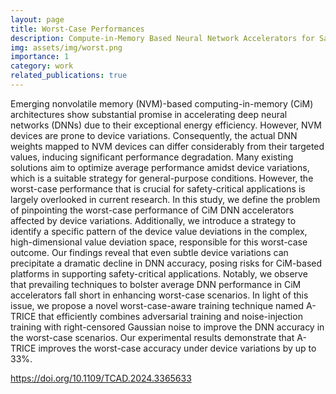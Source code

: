 ```yaml
---
layout: page
title: Worst-Case Performances
description: Compute-in-Memory Based Neural Network Accelerators for Safety-Critical Systems - Worst-Case Scenarios and Protections
img: assets/img/worst.png
importance: 1
category: work
related_publications: true
---
```


Emerging nonvolatile memory (NVM)-based computing-in-memory (CiM) architectures show substantial promise in accelerating deep neural networks (DNNs) due to their exceptional energy efficiency. However, NVM devices are prone to device variations. Consequently, the actual DNN weights mapped to NVM devices can differ considerably from their targeted values, inducing significant performance degradation. Many existing solutions aim to optimize average performance amidst device variations, which is a suitable strategy for general-purpose conditions. However, the worst-case performance that is crucial for safety-critical applications is largely overlooked in current research. In this study, we define the problem of pinpointing the worst-case performance of CiM DNN accelerators affected by device variations. Additionally, we introduce a strategy to identify a specific pattern of the device value deviations in the complex, high-dimensional value deviation space, responsible for this worst-case outcome. Our findings reveal that even subtle device variations can precipitate a dramatic decline in DNN accuracy, posing risks for CiM-based platforms in supporting safety-critical applications. Notably, we observe that prevailing techniques to bolster average DNN performance in CiM accelerators fall short in enhancing worst-case scenarios. In light of this issue, we propose a novel worst-case-aware training technique named A-TRICE that efficiently combines adversarial training and noise-injection training with right-censored Gaussian noise to improve the DNN accuracy in the worst-case scenarios. Our experimental results demonstrate that A-TRICE improves the worst-case accuracy under device variations by up to 33%.

https://doi.org/10.1109/TCAD.2024.3365633
